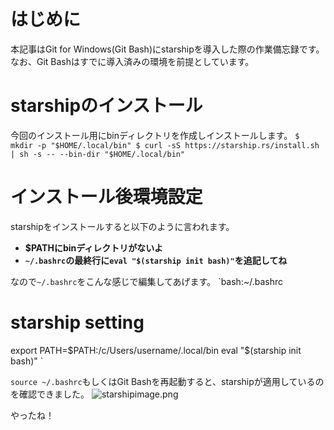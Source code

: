<!--
title:   Git for Windows(Git Bash)にstarshipを導入する
tags:    Bash,Windows,gitbash,starship
id:      7827ef647b92f9210085
private: false
-->
# はじめに
本記事はGit for Windows(Git Bash)にstarshipを導入した際の作業備忘録です。
なお、Git Bashはすでに導入済みの環境を前提としています。

# starshipのインストール
今回のインストール用にbinディレクトリを作成しインストールします。
`
$ mkdir -p "$HOME/.local/bin"
$ curl -sS https://starship.rs/install.sh | sh -s -- --bin-dir "$HOME/.local/bin"
`

# インストール後環境設定
starshipをインストールすると以下のように言われます。
* **$PATHにbinディレクトリがないよ**
* **`~/.bashrc`の最終行に`eval "$(starship init bash)"`を追記してね**

なので`~/.bashrc`をこんな感じで編集してあげます。
`bash:~/.bashrc
# starship setting
export PATH=$PATH:/c/Users/username/.local/bin
eval "$(starship init bash)"
`

`source ~/.bashrc`もしくはGit Bashを再起動すると、starshipが適用しているのを確認できました。
![starshipimage.png](https://qiita-image-store.s3.ap-northeast-1.amazonaws.com/0/554835/6be8e84b-c736-13eb-228b-ac4d3f0c3ed3.png)

やったね！
